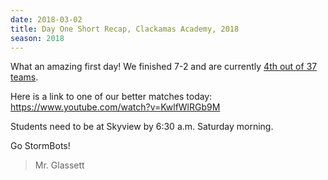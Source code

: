 ```yaml
---
date: 2018-03-02
title: Day One Short Recap, Clackamas Academy, 2018
season: 2018
---
```

What an amazing first day! We finished 7-2 and are currently [4th out of 37 teams](https://www.thebluealliance.com/event/2018orore#rankings).

Here is a link to one of our better matches today: https://www.youtube.com/watch?v=KwlfWlRGb9M

Students need to be at Skyview by 6:30 a.m. Saturday morning.

Go StormBots!

>Mr. Glassett

